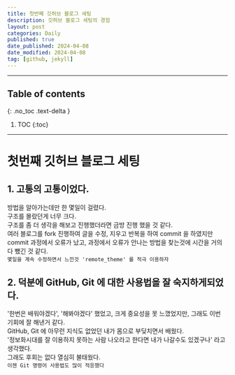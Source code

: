 ```yaml
---
title: 첫번째 깃허브 블로그 세팅
description: 깃허브 블로그 세팅의 경험
layout: post
categories: Daily
published: true
date_published: 2024-04-08
date_modified: 2024-04-08
tag: [github, jekyll]
---
```

---
## Table of contents
{: .no_toc .text-delta }

1. TOC
{:toc}
---

<!-- 글의 제목은 #
    나머지 큰 제목은 ##
    이후 나머지는 3개이상 -->

# 첫번째 깃허브 블로그 세팅

## 1. 고통의 고통이었다.
방법을 알아가는데만 한 몇일이 걸렸다.<br>
구조를 몰랐던게 너무 크다.<br>
구조를 좀 더 생각을 해보고 진행했더라면 금방 진행 했을 것 같다.<br>
여러 블로그를 fork 진행하여 글을 수정, 지우고 반복을 하여 commit 을 하였지만<br>
commit 과정에서 오류가 났고, 과정에서 오류가 안나는 방법을 찾는것에 시간을 거의 다 뺐긴 것 같다.<br>
`몇일을 계속 수정하면서 느낀것 'remote_theme' 를 적극 이용하자`
<br>

## 2. 덕분에 GitHub, Git 에 대한 사용법을 잘 숙지하게되었다.
'한번은 배워야겠다', '해봐야겠다' 했었고, 크게 중요성을 못 느꼈었지만, 그래도 이번 기회에 잘 해낸거 같다.<br>
GitHub, Git 에 아무런 지식도 없었던 내가 몸으로 부딪치면서 배웠다.<br>
'정보화시대를 잘 이용하지 못하는 사람 나오라고 한다면 내가 나갈수도 있겠구나' 라고 생각했다.<br>
그래도 후회는 없다 열심히 불태웠다.<br>
`이젠 Git 명령어 사용법도 많이 적응했다`